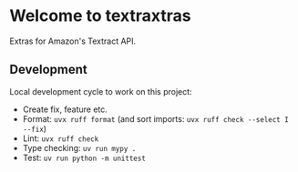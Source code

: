 # Welcome to textraxtras

Extras for Amazon's Textract API.

## Development

Local development cycle to work on this project:

- Create fix, feature etc.
- Format: `uvx ruff format` (and sort imports: `uvx ruff check --select I --fix`)
- Lint: `uvx ruff check`
- Type checking: `uv run mypy .`
- Test: `uv run python -m unittest`
